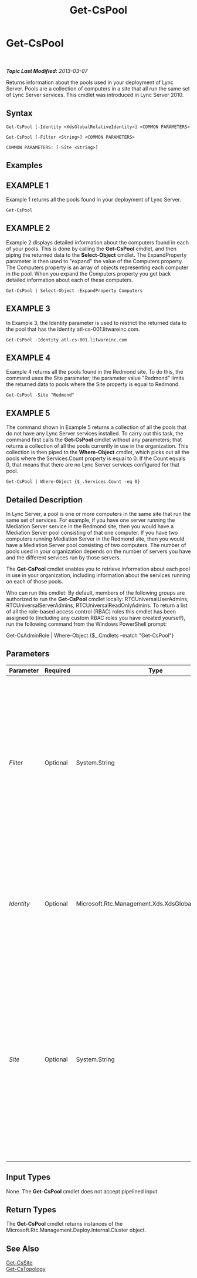 ﻿---
title: Get-CsPool
TOCTitle: Get-CsPool
ms:assetid: e0911c68-9a0a-461a-88d6-c610c6cd996c
ms:mtpsurl: https://technet.microsoft.com/en-us/library/Gg398992(v=OCS.15)
ms:contentKeyID: 48185683
ms.date: 07/23/2014
mtps_version: v=OCS.15
---

<div data-xmlns="http://www.w3.org/1999/xhtml">

<div class="topic" data-xmlns="http://www.w3.org/1999/xhtml" data-msxsl="urn:schemas-microsoft-com:xslt" data-cs="http://msdn.microsoft.com/en-us/">

<div data-asp="http://msdn2.microsoft.com/asp">

# Get-CsPool

</div>

<div id="mainSection">

<div id="mainBody">

<span> </span>

_**Topic Last Modified:** 2013-03-07_

Returns information about the pools used in your deployment of Lync Server. Pools are a collection of computers in a site that all run the same set of Lync Server services. This cmdlet was introduced in Lync Server 2010.

<div>

## Syntax

    Get-CsPool [-Identity <XdsGlobalRelativeIdentity>] <COMMON PARAMETERS>

    Get-CsPool [-Filter <String>] <COMMON PARAMETERS>

    COMMON PARAMETERS: [-Site <String>]

</div>

<div>

## Examples

<div>

## EXAMPLE 1

Example 1 returns all the pools found in your deployment of Lync Server.

    Get-CsPool

</div>

<div>

## EXAMPLE 2

Example 2 displays detailed information about the computers found in each of your pools. This is done by calling the **Get-CsPool** cmdlet, and then piping the returned data to the **Select-Object** cmdlet. The ExpandProperty parameter is then used to "expand" the value of the Computers property. The Computers property is an array of objects representing each computer in the pool. When you expand the Computers property you get back detailed information about each of these computers.

    Get-CsPool | Select-Object -ExpandProperty Computers

</div>

<div>

## EXAMPLE 3

In Example 3, the Identity parameter is used to restrict the returned data to the pool that has the Identity atl-cs-001.litwareinc.com.

    Get-CsPool -Identity atl-cs-001.litwareinc.com

</div>

<div>

## EXAMPLE 4

Example 4 returns all the pools found in the Redmond site. To do this, the command uses the Site parameter; the parameter value "Redmond" limits the returned data to pools where the Site property is equal to Redmond.

    Get-CsPool -Site "Redmond"

</div>

<div>

## EXAMPLE 5

The command shown in Example 5 returns a collection of all the pools that do not have any Lync Server services installed. To carry out this task, the command first calls the **Get-CsPool** cmdlet without any parameters; that returns a collection of all the pools currently in use in the organization. This collection is then piped to the **Where-Object** cmdlet, which picks out all the pools where the Services.Count property is equal to 0. If the Count equals 0, that means that there are no Lync Server services configured for that pool.

    Get-CsPool | Where-Object {$_.Services.Count -eq 0}

</div>

</div>

<div>

## Detailed Description

In Lync Server, a pool is one or more computers in the same site that run the same set of services. For example, if you have one server running the Mediation Server service in the Redmond site, then you would have a Mediation Server pool consisting of that one computer. If you have two computers running Mediation Server in the Redmond site, then you would have a Mediation Server pool consisting of two computers. The number of pools used in your organization depends on the number of servers you have and the different services run by those servers.

The **Get-CsPool** cmdlet enables you to retrieve information about each pool in use in your organization, including information about the services running on each of those pools.

Who can run this cmdlet: By default, members of the following groups are authorized to run the **Get-CsPool** cmdlet locally: RTCUniversalUserAdmins, RTCUniversalServerAdmins, RTCUniversalReadOnlyAdmins. To return a list of all the role-based access control (RBAC) roles this cmdlet has been assigned to (including any custom RBAC roles you have created yourself), run the following command from the Windows PowerShell prompt:

Get-CsAdminRole | Where-Object {$\_.Cmdlets –match "Get-CsPool"}

</div>

<div>

## Parameters


<table>
<colgroup>
<col style="width: 25%" />
<col style="width: 25%" />
<col style="width: 25%" />
<col style="width: 25%" />
</colgroup>
<thead>
<tr class="header">
<th>Parameter</th>
<th>Required</th>
<th>Type</th>
<th>Description</th>
</tr>
</thead>
<tbody>
<tr class="odd">
<td><p><em>Filter</em></p></td>
<td><p>Optional</p></td>
<td><p>System.String</p></td>
<td><p>Enables you to use wildcards when specifying the Identity of the pool (or pools) to be returned. For example, this syntax returns all the pools that have an Identity that ends with the string value &quot;.fabrikam.com&quot;: -Filter &quot;*.fabrikam.com&quot;.</p>
<p>Note that you cannot use both the Filter and the Identity parameters in the same command.</p></td>
</tr>
<tr class="even">
<td><p><em>Identity</em></p></td>
<td><p>Optional</p></td>
<td><p>Microsoft.Rtc.Management.Xds.XdsGlobalRelativeIdentity</p></td>
<td><p>Fully qualified domain name (FQDN) of the pool to be returned. For example: -Identity atl-cs-001.litwareinc.com.</p>
<p>If this parameter is not present, then all the pools in your organization will be returned.</p></td>
</tr>
<tr class="odd">
<td><p><em>Site</em></p></td>
<td><p>Optional</p></td>
<td><p>System.String</p></td>
<td><p>Returns all the pools found on the specified site. The site in question should be referenced using the site’s DisplayName (for example, Redmond) rather than the site Identity (for example, site:Redmond). For example: -Site &quot;Redmond&quot;. You can retrieve the display names for your sites by running this command:</p>
<p>Get-CsSite | Select-Object Identity, DisplayName</p></td>
</tr>
</tbody>
</table>


</div>

<div>

## Input Types

None. The **Get-CsPool** cmdlet does not accept pipelined input.

</div>

<div>

## Return Types

The **Get-CsPool** cmdlet returns instances of the Microsoft.Rtc.Management.Deploy.Internal.Cluster object.

</div>

<div>

## See Also


[Get-CsSite](get-cssite.md)  
[Get-CsTopology](get-cstopology.md)  
  

</div>

</div>

<span> </span>

</div>

</div>

</div>

